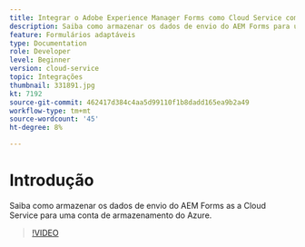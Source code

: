 ```yaml
---
title: Integrar o Adobe Experience Manager Forms como Cloud Service com o armazenamento do Azure
description: Saiba como armazenar os dados de envio do AEM Forms para uma conta de armazenamento do Azure.
feature: Formulários adaptáveis
type: Documentation
role: Developer
level: Beginner
version: cloud-service
topic: Integrações
thumbnail: 331891.jpg
kt: 7192
source-git-commit: 462417d384c4aa5d99110f1b8dadd165ea9b2a49
workflow-type: tm+mt
source-wordcount: '45'
ht-degree: 8%

---
```


# Introdução

Saiba como armazenar os dados de envio do AEM Forms as a Cloud Service para uma conta de armazenamento do Azure.

>[!VIDEO](https://video.tv.adobe.com/v/331891/?quality=12&learn=on)
